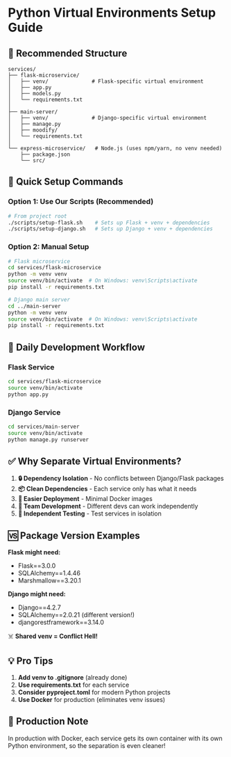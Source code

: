 # Python Virtual Environments Setup Guide

## 🎯 **Recommended Structure**

```
services/
├── flask-microservice/
│   ├── venv/              # Flask-specific virtual environment
│   ├── app.py
│   ├── models.py
│   └── requirements.txt
│
├── main-server/
│   ├── venv/              # Django-specific virtual environment
│   ├── manage.py
│   ├── moodify/
│   └── requirements.txt
│
└── express-microservice/   # Node.js (uses npm/yarn, no venv needed)
    ├── package.json
    └── src/
```

## 🚀 **Quick Setup Commands**

### Option 1: Use Our Scripts (Recommended)
```bash
# From project root
./scripts/setup-flask.sh    # Sets up Flask + venv + dependencies
./scripts/setup-django.sh   # Sets up Django + venv + dependencies
```

### Option 2: Manual Setup
```bash
# Flask microservice
cd services/flask-microservice
python -m venv venv
source venv/bin/activate  # On Windows: venv\Scripts\activate
pip install -r requirements.txt

# Django main server  
cd ../main-server
python -m venv venv
source venv/bin/activate  # On Windows: venv\Scripts\activate
pip install -r requirements.txt
```

## 🔄 **Daily Development Workflow**

### Flask Service
```bash
cd services/flask-microservice
source venv/bin/activate
python app.py
```

### Django Service
```bash
cd services/main-server
source venv/bin/activate
python manage.py runserver
```

## ✅ **Why Separate Virtual Environments?**

1. **🔒 Dependency Isolation** - No conflicts between Django/Flask packages
2. **📦 Clean Dependencies** - Each service only has what it needs
3. **🚀 Easier Deployment** - Minimal Docker images
4. **👥 Team Development** - Different devs can work independently
5. **🧪 Independent Testing** - Test services in isolation

## 🆚 **Package Version Examples**

**Flask might need:**
- Flask==3.0.0
- SQLAlchemy==1.4.46
- Marshmallow==3.20.1

**Django might need:**
- Django==4.2.7
- SQLAlchemy==2.0.21 (different version!)
- djangorestframework==3.14.0

☠️ **Shared venv = Conflict Hell!**

## 💡 **Pro Tips**

1. **Add venv to .gitignore** (already done)
2. **Use requirements.txt** for each service
3. **Consider pyproject.toml** for modern Python projects
4. **Use Docker** for production (eliminates venv issues)

## 🐳 **Production Note**

In production with Docker, each service gets its own container with its own Python environment, so the separation is even cleaner!

